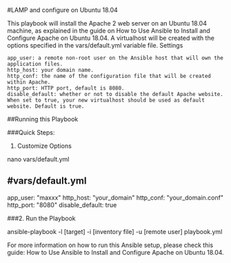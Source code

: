 #LAMP and configure on Ubuntu 18.04

This playbook will install the Apache 2 web server on an Ubuntu 18.04 machine, as explained in the guide on How to Use Ansible to Install and Configure Apache on Ubuntu 18.04. A virtualhost will be created with the options specified in the vars/default.yml variable file.
Settings

    app_user: a remote non-root user on the Ansible host that will own the application files.
    http_host: your domain name.
    http_conf: the name of the configuration file that will be created within Apache.
    http_port: HTTP port, default is 8080.
    disable_default: whether or not to disable the default Apache website. When set to true, your new virtualhost should be used as default website. Default is true.

##Running this Playbook

###Quick Steps:
1. Customize Options

nano vars/default.yml

#vars/default.yml
---
app_user: "maxxx"
http_host: "your_domain"
http_conf: "your_domain.conf"
http_port: "8080"
disable_default: true

###2. Run the Playbook

ansible-playbook -l [target] -i [inventory file] -u [remote user] playbook.yml

For more information on how to run this Ansible setup, please check this guide: How to Use Ansible to Install and Configure Apache on Ubuntu 18.04.
